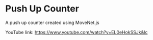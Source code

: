 # Push Up Counter
A push up counter created using MoveNet.js

YouTube link: https://www.youtube.com/watch?v=EL0eHokSSJk&lc
